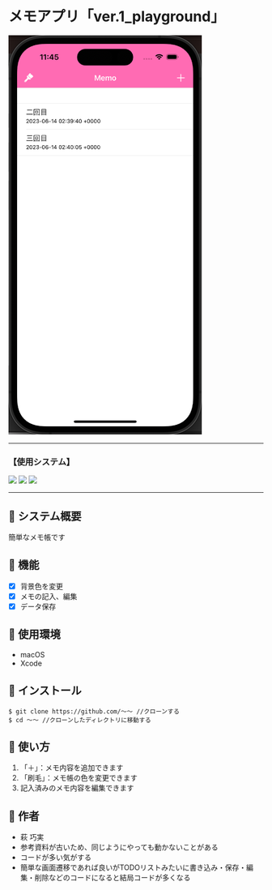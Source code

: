 # メモアプリ「ver.1_playground」　

![](img/2023-06-14-11-45-52.png)

---

### 【使用システム】

<div>
<img src="https://img.shields.io/badge/-Ruby-CC342D.svg?logo=ruby&style=plastic">
<img src="https://img.shields.io/badge/-cocoapods-AD2C27.svg?logo=&style=plastic">
<img src="https://img.shields.io/badge/-Realm-61DAFB.svg?logo=&style=plastic">
</div>

<hr>

## 🎤 システム概要

簡単なメモ帳です

## 🎤 機能

- [x] 背景色を変更
- [x] メモの記入、編集
- [x] データ保存

## 🎤 使用環境

- macOS
- Xcode

## 🎤 インストール

```
$ git clone https://github.com/〜〜 //クローンする
$ cd 〜〜 //クローンしたディレクトリに移動する
```

## 🎤 使い方

1. 「＋」：メモ内容を追加できます
2. 「刷毛」：メモ帳の色を変更できます
3. 記入済みのメモ内容を編集できます

## 🎤 作者

- 萩 巧実
- 参考資料が古いため、同じようにやっても動かないことがある
- コードが多い気がする
- 簡単な画面遷移であれば良いがTODOリストみたいに書き込み・保存・編集・削除などのコードになると結局コードが多くなる
